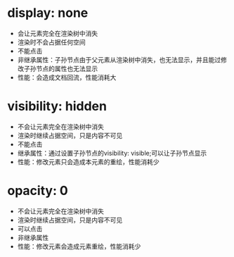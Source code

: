 # display: none
  - 会让元素完全在渲染树中消失
  - 渲染时不会占据任何空间
  - 不能点击
  - 非继承属性：子孙节点由于父元素从渲染树中消失，也无法显示，并且能过修改子孙节点的属性也无法显示
  - 性能：会造成文档回流，性能消耗大
# visibility: hidden
  - 不会让元素完全在渲染树中消失
  - 渲染时继续占据空间，只是内容不可见
  - 不能点击
  - 继承属性：通过设置子孙节点的visibility: visible;可以让子孙节点显示
  - 性能：修改元素只会造成本元素的重绘，性能消耗少
# opacity: 0
  - 不会让元素完全在渲染树中消失
  - 渲染时继续占据空间，只是内容不可见
  - 可以点击
  - 非继承属性
  - 性能：修改元素会造成元素重绘，性能消耗少